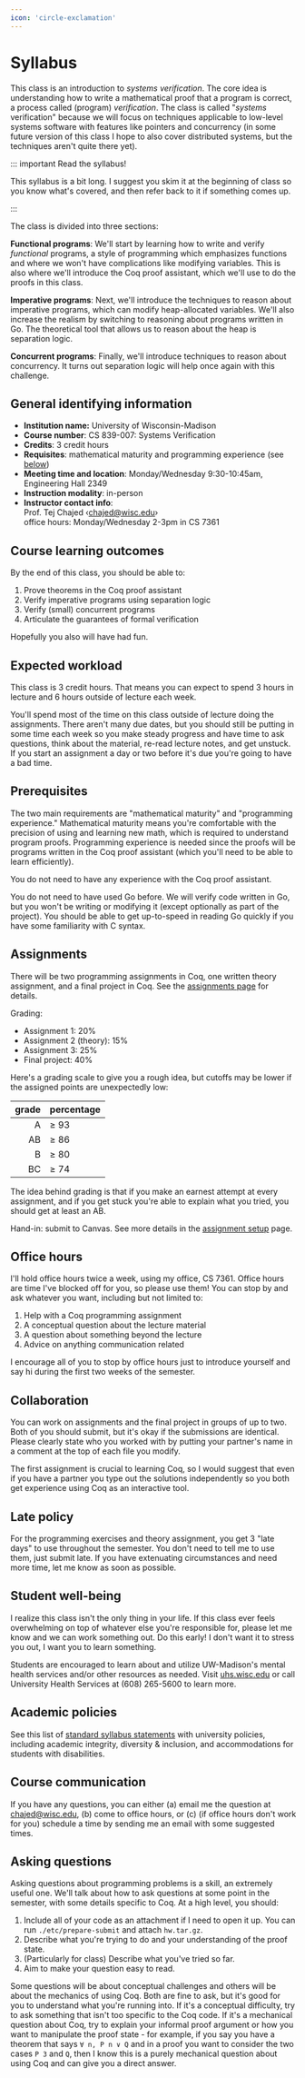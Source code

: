 ```yaml
---
icon: 'circle-exclamation'
---
```


# Syllabus

This class is an introduction to _systems verification_. The core idea is understanding how to write a mathematical proof that a program is correct, a process called (program) _verification_. The class is called "_systems_ verification" because we will focus on techniques applicable to low-level systems software with features like pointers and concurrency (in some future version of this class I hope to also cover distributed systems, but the techniques aren't quite there yet).

::: important Read the syllabus!

This syllabus is a bit long. I suggest you skim it at the beginning of class so you know what's covered, and then refer back to it if something comes up.

:::

The class is divided into three sections:

**Functional programs**: We'll start by learning how to write and verify _functional_ programs, a style of programming which emphasizes functions and where we won't have complications like modifying variables. This is also where we'll introduce the Coq proof assistant, which we'll use to do the proofs in this class.

**Imperative programs**: Next, we'll introduce the techniques to reason about imperative programs, which can modify heap-allocated variables. We'll also increase the realism by switching to reasoning about programs written in Go. The theoretical tool that allows us to reason about the heap is separation logic.

**Concurrent programs**: Finally, we'll introduce techniques to reason about concurrency. It turns out separation logic will help once again with this challenge.

## General identifying information

- **Institution name:** University of Wisconsin-Madison
- **Course number**: CS 839-007: Systems Verification
- **Credits**: 3 credit hours
- **Requisites**: mathematical maturity and programming experience (see [below](#prerequisites))
- **Meeting time and location**: Monday/Wednesday 9:30-10:45am, Engineering Hall 2349
- **Instruction modality**: in-person
- **Instructor contact info**: \
  Prof. Tej Chajed &lsaquo;<chajed@wisc.edu>&rsaquo; \
  office hours: Monday/Wednesday 2-3pm in CS 7361

## Course learning outcomes

By the end of this class, you should be able to:

1. Prove theorems in the Coq proof assistant
2. Verify imperative programs using separation logic
3. Verify (small) concurrent programs
4. Articulate the guarantees of formal verification

Hopefully you also will have had fun.

## Expected workload

This class is 3 credit hours. That means you can expect to spend 3 hours in lecture and 6 hours outside of lecture each week.

You'll spend most of the time on this class outside of lecture doing the assignments. There aren't many due dates, but you should still be putting in some time each week so you make steady progress and have time to ask questions, think about the material, re-read lecture notes, and get unstuck. If you start an assignment a day or two before it's due you're going to have a bad time.

## Prerequisites

The two main requirements are "mathematical maturity" and "programming experience." Mathematical maturity means you're comfortable with the precision of using and learning new math, which is required to understand program proofs. Programming experience is needed since the proofs will be programs written in the Coq proof assistant (which you'll need to be able to learn efficiently).

You do not need to have any experience with the Coq proof assistant.

You do not need to have used Go before. We will verify code written in Go, but you won't be writing or modifying it (except optionally as part of the project). You should be able to get up-to-speed in reading Go quickly if you have some familiarity with C syntax.

## Assignments

There will be two programming assignments in Coq, one written theory assignment, and a final project in Coq. See the [assignments page](./assignments/) for details.

Grading:

- Assignment 1: 20%
- Assignment 2 (theory): 15%
- Assignment 3: 25%
- Final project: 40%

Here's a grading scale to give you a rough idea, but cutoffs may be lower if the assigned points are unexpectedly low:

| grade | percentage |
| ----: | ---------- |
|     A | $\geq$ 93  |
|    AB | $\geq$ 86  |
|     B | $\geq$ 80  |
|    BC | $\geq$ 74  |

The idea behind grading is that if you make an earnest attempt at every assignment, and if you get stuck you're able to explain what you tried, you should get at least an AB.

Hand-in: submit to Canvas. See more details in the [assignment setup](./assignments/setup) page.

## Office hours

I'll hold office hours twice a week, using my office, CS 7361. Office hours are time I've blocked off for you, so please use them! You can stop by and ask whatever you want, including but not limited to:

1. Help with a Coq programming assignment
2. A conceptual question about the lecture material
3. A question about something beyond the lecture
4. Advice on anything communication related

I encourage all of you to stop by office hours just to introduce yourself and say hi during the first two weeks of the semester.

## Collaboration

You can work on assignments and the final project in groups of up to two. Both of you should submit, but it's okay if the submissions are identical. Please clearly state who you worked with by putting your partner's name in a comment at the top of each file you modify.

The first assignment is crucial to learning Coq, so I would suggest that even if you have a partner you type out the solutions independently so you both get experience using Coq as an interactive tool.

## Late policy

For the programming exercises and theory assignment, you get 3 "late days" to use throughout the semester. You don't need to tell me to use them, just submit late. If you have extenuating circumstances and need more time, let me know as soon as possible.

## Student well-being

I realize this class isn't the only thing in your life. If this class ever feels overwhelming on top of whatever else you're responsible for, please let me know and we can work something out. Do this early! I don't want it to stress you out, I want you to learn something.

Students are encouraged to learn about and utilize UW-Madison's mental health services and/or other resources as needed. Visit [uhs.wisc.edu](https://www.uhs.wisc.edu/) or call University Health Services at (608) 265-5600 to learn more.

## Academic policies

See this list of [standard syllabus statements](https://teachlearn.wisc.edu/course-syllabi/#policies) with university policies, including academic integrity, diversity & inclusion, and accommodations for students with disabilities.

## Course communication

If you have any questions, you can either (a) email me the question at <chajed@wisc.edu>, (b) come to office hours, or (c) (if office hours don't work for you) schedule a time by sending me an email with some suggested times.

## Asking questions

Asking questions about programming problems is a skill, an extremely useful one. We'll talk about how to ask questions at some point in the semester, with some details specific to Coq. At a high level, you should:

1. Include all of your code as an attachment if I need to open it up. You can run `./etc/prepare-submit` and attach `hw.tar.gz`.
2. Describe what you're trying to do and your understanding of the proof state.
3. (Particularly for class) Describe what you've tried so far.
4. Aim to make your question easy to read.

Some questions will be about conceptual challenges and others will be about the mechanics of using Coq. Both are fine to ask, but it's good for you to understand what you're running into. If it's a conceptual difficulty, try to ask something that isn't too specific to the Coq code. If it's a mechanical question about Coq, try to explain your informal proof argument or how you want to manipulate the proof state - for example, if you say you have a theorem that says `∀ n, P n ∨ Q` and in a proof you want to consider the two cases `P 3` and `Q`, then I know this is a purely mechanical question about using Coq and can give you a direct answer.
